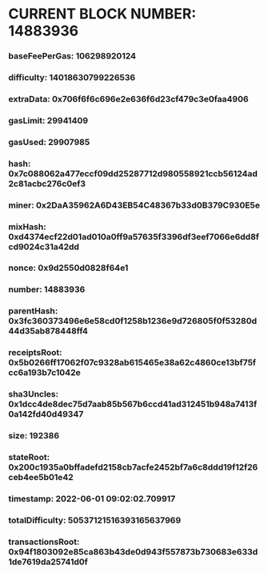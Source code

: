 # CURRENT BLOCK NUMBER: 14883936

### baseFeePerGas: 106298920124
### difficulty: 14018630799226536
### extraData: 0x706f6f6c696e2e636f6d23cf479c3e0faa4906
### gasLimit: 29941409
### gasUsed: 29907985
### hash: 0x7c088062a477eccf09dd25287712d980558921ccb56124ad2c81acbc276c0ef3
### miner: 0x2DaA35962A6D43EB54C48367b33d0B379C930E5e
### mixHash: 0xd4374ecf22d01ad010a0ff9a57635f3396df3eef7066e6dd8fcd9024c31a42dd
### nonce: 0x9d2550d0828f64e1
### number: 14883936
### parentHash: 0x3fc360373496e6e58cd0f1258b1236e9d726805f0f53280d44d35ab878448ff4
### receiptsRoot: 0x5b0266ff17062f07c9328ab615465e38a62c4860ce13bf75fcc6a193b7c1042e
### sha3Uncles: 0x1dcc4de8dec75d7aab85b567b6ccd41ad312451b948a7413f0a142fd40d49347
### size: 192386
### stateRoot: 0x200c1935a0bffadefd2158cb7acfe2452bf7a6c8ddd19f12f26ceb4ee5b01e42
### timestamp: 2022-06-01 09:02:02.709917
### totalDifficulty: 50537121516393165637969
### transactionsRoot: 0x94f1803092e85ca863b43de0d943f557873b730683e633d1de7619da25741d0f
